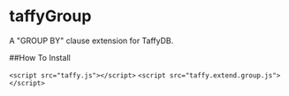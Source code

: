 taffyGroup
==========

A "GROUP BY" clause extension for TaffyDB.

##How To Install

`<script src="taffy.js"></script>`
`<script src="taffy.extend.group.js"></script>`